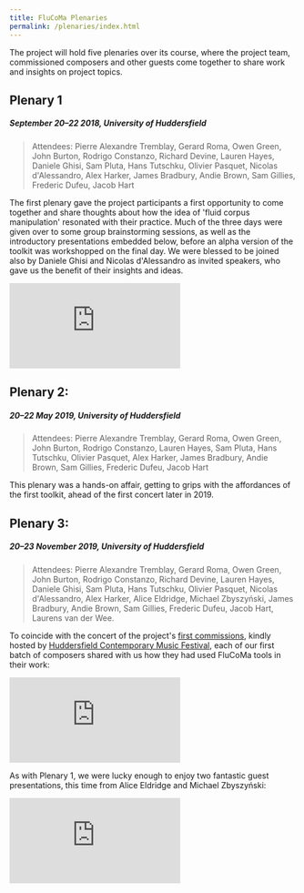 ```yaml
---
title: FluCoMa Plenaries 
permalink: /plenaries/index.html
---
```


The project will hold five plenaries over its course, where the project team, commissioned composers and other guests come together to share work and insights on project topics. 

## Plenary 1 
##### September 20–22 2018, University of Huddersfield 

> Attendees: 
Pierre Alexandre Tremblay, Gerard Roma, Owen Green, John Burton, Rodrigo Constanzo, Richard Devine, Lauren Hayes, Daniele Ghisi, Sam Pluta, Hans  Tutschku, Olivier Pasquet, Nicolas d'Alessandro, Alex Harker, James Bradbury, Andie Brown, Sam Gillies, Frederic Dufeu, Jacob Hart 

The first plenary gave the project participants a first opportunity to come together and share thoughts about how the idea of 'fluid corpus manipulation' resonated with their practice. Much of the three days were given over to some group brainstorming sessions, as well as the introductory presentations embedded below, before an alpha version of the toolkit was workshopped on the final day. We were blessed to be joined also by Daniele Ghisi and Nicolas d'Alessandro as invited speakers, who gave us the benefit of their insights and ideas. 

<div class="embed-video"> 
<iframe src="https://www.youtube.com/embed/videoseries?list=PLLzzOXU4pTgJA_rs2g0feRRWaZuTtgKil" frameborder="0" allow="accelerometer; autoplay; encrypted-media; gyroscope; picture-in-picture" allowfullscreen></iframe>
</div> 

## Plenary 2: 
##### 20–22 May 2019, University of Huddersfield

> Attendees: 
Pierre Alexandre Tremblay, Gerard Roma, Owen Green, John Burton, Rodrigo Constanzo, Lauren Hayes, Sam Pluta, Hans Tutschku, Olivier Pasquet,  Alex Harker, James Bradbury, Andie Brown, Sam Gillies, Frederic Dufeu, Jacob Hart

This plenary was a hands-on affair, getting to grips with the affordances of the first toolkit, ahead of the first concert later in 2019. 

## Plenary 3: 
##### 20–23 November 2019, University of Huddersfield 

> Attendees: 
Pierre Alexandre Tremblay, Gerard Roma, Owen Green, John Burton, Rodrigo Constanzo, Richard Devine, Lauren Hayes, Daniele Ghisi, Sam Pluta, Hans  Tutschku, Olivier Pasquet, Nicolas d'Alessandro, Alex Harker, Alice Eldridge, Michael Zbyszyński, James Bradbury, Andie Brown, Sam Gillies, Frederic Dufeu, Jacob Hart, Laurens van der Wee. 

<a id="plenary3-composertalks"> </a>
To coincide with the concert of the project's [first commissions](/commissions), kindly hosted by [Huddersfield Contemporary Music Festival](http://hcmf.co.uk/), each of our first batch of composers shared with us how they had used FluCoMa tools in their work: 

<div class="embed-video"> 
<iframe src="https://www.youtube.com/embed/videoseries?list=PLLzzOXU4pTgLWi0Xf1hdtfpncihO2NowK" frameborder="0" allow="accelerometer; autoplay; encrypted-media; gyroscope; picture-in-picture" allowfullscreen></iframe>
</div>

As with Plenary 1, we were lucky enough to enjoy two fantastic guest presentations, this time from Alice Eldridge and Michael Zbyszyński: 

<div class="embed-video"> 
<iframe src="https://www.youtube.com/embed/videoseries?list=PLLzzOXU4pTgJFk6pmZILH7V7ZCa6eS-4S" frameborder="0" allow="accelerometer; autoplay; encrypted-media; gyroscope; picture-in-picture" allowfullscreen></iframe>  
</div>
